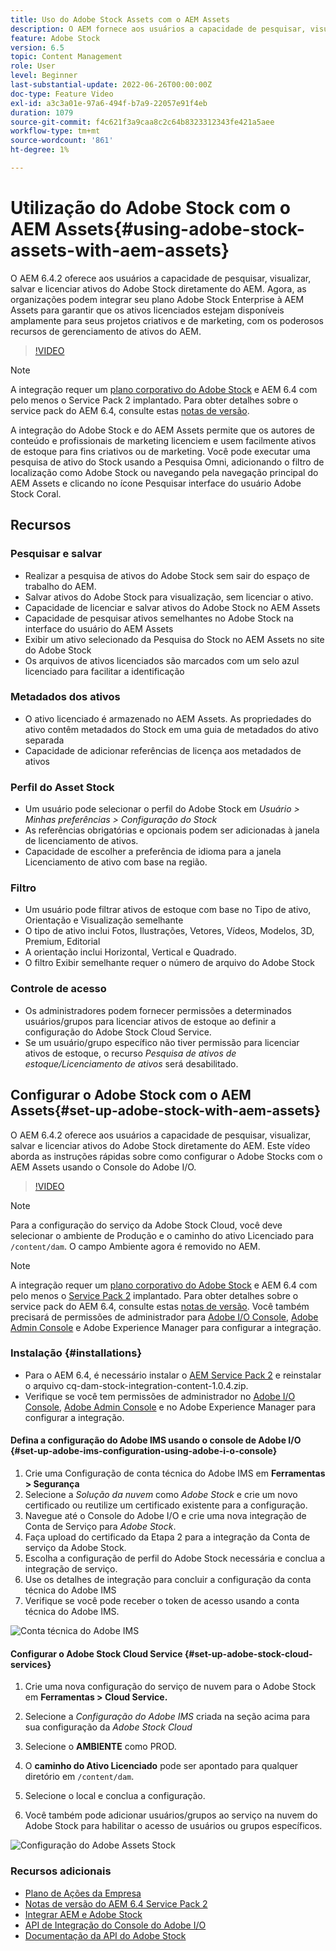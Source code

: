 ```yaml
---
title: Uso do Adobe Stock Assets com o AEM Assets
description: O AEM fornece aos usuários a capacidade de pesquisar, visualizar, salvar e licenciar ativos do Adobe Stock diretamente do AEM. Agora, as organizações podem integrar seu plano Adobe Stock Enterprise à AEM Assets para garantir que os ativos licenciados estejam disponíveis amplamente para seus projetos criativos e de marketing, com os poderosos recursos de gerenciamento de ativos do AEM.
feature: Adobe Stock
version: 6.5
topic: Content Management
role: User
level: Beginner
last-substantial-update: 2022-06-26T00:00:00Z
doc-type: Feature Video
exl-id: a3c3a01e-97a6-494f-b7a9-22057e91f4eb
duration: 1079
source-git-commit: f4c621f3a9caa8c2c64b8323312343fe421a5aee
workflow-type: tm+mt
source-wordcount: '861'
ht-degree: 1%

---
```


# Utilização do Adobe Stock com o AEM Assets{#using-adobe-stock-assets-with-aem-assets}

O AEM 6.4.2 oferece aos usuários a capacidade de pesquisar, visualizar, salvar e licenciar ativos do Adobe Stock diretamente do AEM. Agora, as organizações podem integrar seu plano Adobe Stock Enterprise à AEM Assets para garantir que os ativos licenciados estejam disponíveis amplamente para seus projetos criativos e de marketing, com os poderosos recursos de gerenciamento de ativos do AEM.

>[!VIDEO](https://video.tv.adobe.com/v/24678?quality=12&learn=on)

>[!NOTE]
>
>A integração requer um [plano corporativo do Adobe Stock](https://landing.adobe.com/en/na/products/creative-cloud/ctir-4625-stock-for-enterprise/index.html) e AEM 6.4 com pelo menos o Service Pack 2 implantado. Para obter detalhes sobre o service pack do AEM 6.4, consulte estas [notas de versão](https://helpx.adobe.com/br/experience-manager/6-4/release-notes/sp-release-notes.html).

A integração do Adobe Stock e do AEM Assets permite que os autores de conteúdo e profissionais de marketing licenciem e usem facilmente ativos de estoque para fins criativos ou de marketing. Você pode executar uma pesquisa de ativo do Stock usando a Pesquisa Omni, adicionando o filtro de localização como Adobe Stock ou navegando pela navegação principal do AEM Assets e clicando no ícone Pesquisar interface do usuário Adobe Stock Coral.

## Recursos

### Pesquisar e salvar

* Realizar a pesquisa de ativos do Adobe Stock sem sair do espaço de trabalho do AEM.
* Salvar ativos do Adobe Stock para visualização, sem licenciar o ativo.
* Capacidade de licenciar e salvar ativos do Adobe Stock no AEM Assets
* Capacidade de pesquisar ativos semelhantes no Adobe Stock na interface do usuário do AEM Assets
* Exibir um ativo selecionado da Pesquisa do Stock no AEM Assets no site do Adobe Stock
* Os arquivos de ativos licenciados são marcados com um selo azul licenciado para facilitar a identificação

### Metadados dos ativos

* O ativo licenciado é armazenado no AEM Assets. As propriedades do ativo contêm metadados do Stock em uma guia de metadados do ativo separada
* Capacidade de adicionar referências de licença aos metadados de ativos

### Perfil do Asset Stock

* Um usuário pode selecionar o perfil do Adobe Stock em *Usuário > Minhas preferências > Configuração do Stock*
* As referências obrigatórias e opcionais podem ser adicionadas à janela de licenciamento de ativos.
* Capacidade de escolher a preferência de idioma para a janela Licenciamento de ativo com base na região.

### Filtro

* Um usuário pode filtrar ativos de estoque com base no Tipo de ativo, Orientação e Visualização semelhante
* O tipo de ativo inclui Fotos, Ilustrações, Vetores, Vídeos, Modelos, 3D, Premium, Editorial
* A orientação inclui Horizontal, Vertical e Quadrado.
* O filtro Exibir semelhante requer o número de arquivo do Adobe Stock

### Controle de acesso

* Os administradores podem fornecer permissões a determinados usuários/grupos para licenciar ativos de estoque ao definir a configuração do Adobe Stock Cloud Service.
* Se um usuário/grupo específico não tiver permissão para licenciar ativos de estoque, o recurso *Pesquisa de ativos de estoque/Licenciamento de ativos* será desabilitado.

## Configurar o Adobe Stock com o AEM Assets{#set-up-adobe-stock-with-aem-assets}

O AEM 6.4.2 oferece aos usuários a capacidade de pesquisar, visualizar, salvar e licenciar ativos do Adobe Stock diretamente do AEM. Este vídeo aborda as instruções rápidas sobre como configurar o Adobe Stocks com o AEM Assets usando o Console do Adobe I/O.

>[!VIDEO](https://video.tv.adobe.com/v/25043?quality=12&learn=on)

>[!NOTE]
>
>Para a configuração do serviço da Adobe Stock Cloud, você deve selecionar o ambiente de Produção e o caminho do ativo Licenciado para `/content/dam`. O campo Ambiente agora é removido no AEM.

>[!NOTE]
>
>A integração requer um [plano corporativo do Adobe Stock](https://landing.adobe.com/en/na/products/creative-cloud/ctir-4625-stock-for-enterprise/index.html) e AEM 6.4 com pelo menos o [Service Pack 2](https://experience.adobe.com/#/downloads/content/software-distribution/en/aem.html?fulltext=AEM*+6*+4*+Service*+Pack*&amp;2_group.propertyvalues.property=.%2Fjcr%3Acontent%2Fmetadata%2Fdc%3Aversion&amp;2_group.propertyvalues.operation=equals&amp;2_group.propertyvalues.0_values=target-version%3Aaem%2F6-4&amp;3_group.propertyvalues.property=.%2Fjcr%3Acontent%2Fmetadata%2Fdc%3AsoftwareType&amp;3_group.propertyvalues.operation=equals&amp;3_group.propertyvalues.0_values=software-type%3Aservice-and-cumulative-fix&amp;orderby=%40jcr%3Acontent%2Fmetadata%2Fdc%3Atitle&amp;orderby.sort=asc&amp;layout=list&amp;p.offset=0&amp;p.limit=24) implantado. Para obter detalhes sobre o service pack do AEM 6.4, consulte estas [notas de versão](https://helpx.adobe.com/br/experience-manager/6-4/release-notes/sp-release-notes.html). Você também precisará de permissões de administrador para [Adobe I/O Console](https://console.adobe.io/), [Adobe Admin Console](https://adminconsole.adobe.com/) e Adobe Experience Manager para configurar a integração.

### Instalação {#installations}

* Para o AEM 6.4, é necessário instalar o [AEM Service Pack 2](https://experience.adobe.com/#/downloads/content/software-distribution/en/aem.html?fulltext=AEM*+6*+4*+Service*+Pack*&amp;2_group.propertyvalues.property=.%2Fjcr%3Acontent%2Fmetadata%2Fdc%3Aversion&amp;2_group.propertyvalues.operation=equals&amp;2_group.propertyvalues.0_values=target-version%3Aaem%2F6-4&amp;3_group.propertyvalues.property=.%2Fjcr%3Acontent%2Fmetadata%2Fdc%3AsoftwareType&amp;3_group.propertyvalues.operation=equals&amp;3_group.propertyvalues.0_values=software-type%3Aservice-and-cumulative-fix&amp;orderby=%40jcr%3Acontent%2Fmetadata%2Fdc%3Atitle&amp;orderby.sort=asc&amp;layout=list&amp;p.offset=0&amp;p.limit=24) e reinstalar o arquivo cq-dam-stock-integration-content-1.0.4.zip.
* Verifique se você tem permissões de administrador no [Adobe I/O Console](https://console.adobe.io/), [Adobe Admin Console](https://adminconsole.adobe.com/) e no Adobe Experience Manager para configurar a integração.

#### Defina a configuração do Adobe IMS usando o console de Adobe I/O {#set-up-adobe-ims-configuration-using-adobe-i-o-console}

1. Crie uma Configuração de conta técnica do Adobe IMS em **Ferramentas > Segurança**
2. Selecione a *Solução da nuvem* como *Adobe Stock* e crie um novo certificado ou reutilize um certificado existente para a configuração.
3. Navegue até o Console do Adobe I/O e crie uma nova integração de Conta de Serviço para *Adobe Stock*.
4. Faça upload do certificado da Etapa 2 para a integração da Conta de serviço da Adobe Stock.
5. Escolha a configuração de perfil do Adobe Stock necessária e conclua a integração de serviço.
6. Use os detalhes de integração para concluir a configuração da conta técnica do Adobe IMS
7. Verifique se você pode receber o token de acesso usando a conta técnica do Adobe IMS.

![Conta técnica do Adobe IMS](assets/screen_shot_2018-10-22at12219pm.png)

#### Configurar o Adobe Stock Cloud Service {#set-up-adobe-stock-cloud-services}

1. Crie uma nova configuração do serviço de nuvem para o Adobe Stock em **Ferramentas > Cloud Service.**
2. Selecione a *Configuração do Adobe IMS* criada na seção acima para sua configuração da *Adobe Stock Cloud*

3. Selecione o **AMBIENTE** como PROD.
4. O **caminho do Ativo Licenciado** pode ser apontado para qualquer diretório em `/content/dam`.
5. Selecione o local e conclua a configuração.
6. Você também pode adicionar usuários/grupos ao serviço na nuvem do Adobe Stock para habilitar o acesso de usuários ou grupos específicos.

![Configuração do Adobe Assets Stock](assets/screen_shot_2018-10-22at12425pm.png)

### Recursos adicionais

* [Plano de Ações da Empresa](https://landing.adobe.com/en/na/products/creative-cloud/ctir-4625-stock-for-enterprise/index.html)
* [Notas de versão do AEM 6.4 Service Pack 2](https://experienceleague.adobe.com/docs/experience-manager-65/release-notes/release-notes.html?lang=pt-BR)
* [Integrar AEM e Adobe Stock](https://experienceleague.adobe.com/docs/experience-manager-65/assets/using/aem-assets-adobe-stock.html)
* [API de Integração do Console do Adobe I/O](https://www.adobe.io/apis/cloudplatform/console/authentication/gettingstarted.html)
* [Documentação da API do Adobe Stock](https://www.adobe.io/apis/creativecloud/stock/docs.html)
